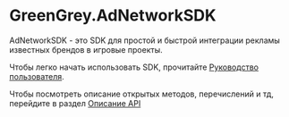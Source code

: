 # GreenGrey.AdNetworkSDK
AdNetworkSDK - это SDK для простой и быстрой интеграции рекламы известных брендов в игровые проекты.

Чтобы легко начать использовать SDK, прочитайте [Руководство пользователя](manual/manual.md).

Чтобы посмотреть описание открытых методов, перечислений и тд, перейдите в раздел [Описание API](api/api.md)